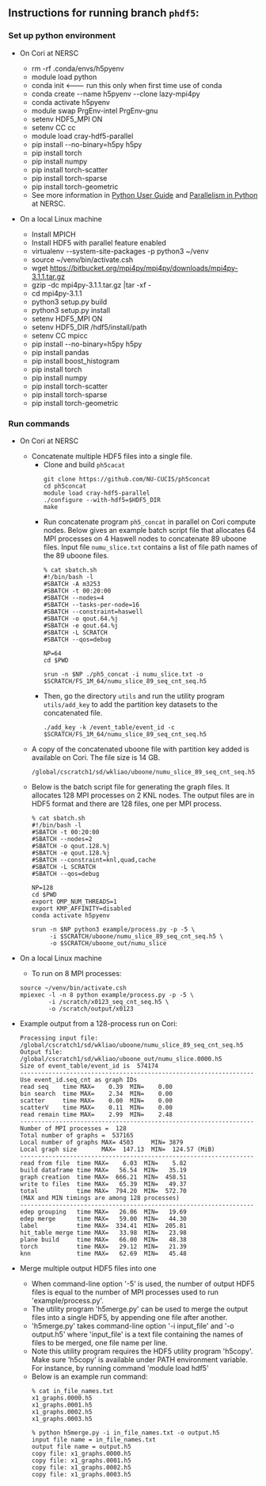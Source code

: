 ## Instructions for running branch `phdf5`:

### Set up python environment
* On Cori at NERSC
  + rm -rf .conda/envs/h5pyenv
  + module load python
  + conda init    <--- run this only when first time use of conda
  + conda create --name h5pyenv --clone lazy-mpi4py
  + conda activate h5pyenv
  + module swap PrgEnv-intel PrgEnv-gnu
  + setenv HDF5_MPI ON
  + setenv CC cc
  + module load cray-hdf5-parallel
  + pip install --no-binary=h5py h5py
  + pip install torch
  + pip install numpy
  + pip install torch-scatter
  + pip install torch-sparse
  + pip install torch-geometric
  + See more information in [Python User Guide](https://docs.nersc.gov/development/languages/python/nersc-python) and [Parallelism in Python](https://docs.nersc.gov/development/languages/python/parallel-python) at NERSC.

* On a local Linux machine
  + Install MPICH
  + Install HDF5 with parallel feature enabled
  + virtualenv --system-site-packages -p python3 ~/venv
  + source ~/venv/bin/activate.csh
  + wget https://bitbucket.org/mpi4py/mpi4py/downloads/mpi4py-3.1.1.tar.gz
  + gzip -dc mpi4py-3.1.1.tar.gz |tar -xf -
  + cd mpi4py-3.1.1
  + python3 setup.py build
  + python3 setup.py install
  + setenv HDF5_MPI ON
  + setenv HDF5_DIR /hdf5/install/path
  + setenv CC mpicc
  + pip install --no-binary=h5py h5py
  + pip install pandas
  + pip install boost_histogram
  + pip install torch
  + pip install numpy
  + pip install torch-scatter
  + pip install torch-sparse
  + pip install torch-geometric

### Run commands
* On Cori at NERSC
  + Concatenate multiple HDF5 files into a single file.
    * Clone and build `ph5cacat`
      ```
      git clone https://github.com/NU-CUCIS/ph5concat
      cd ph5concat
      module load cray-hdf5-parallel
      ./configure --with-hdf5=$HDF5_DIR
      make
      ```
    * Run concatenate program `ph5_concat` in parallel on Cori compute nodes.
      Below gives an example batch script file that allocates 64 MPI processes
      on 4 Haswell nodes to concatenate 89 uboone files. Input file `numu_slice.txt`
      contains a list of file path names of the 89 uboone files.
      ```
      % cat sbatch.sh
      #!/bin/bash -l
      #SBATCH -A m3253
      #SBATCH -t 00:20:00
      #SBATCH --nodes=4
      #SBATCH --tasks-per-node=16
      #SBATCH --constraint=haswell
      #SBATCH -o qout.64.%j
      #SBATCH -e qout.64.%j
      #SBATCH -L SCRATCH
      #SBATCH --qos=debug

      NP=64
      cd $PWD

      srun -n $NP ./ph5_concat -i numu_slice.txt -o $SCRATCH/FS_1M_64/numu_slice_89_seq_cnt_seq.h5
      ````
    * Then, go the directory `utils` and run the utility program `utils/add_key`
      to add the partition key datasets to the concatenated file.
      ````
      ./add_key -k /event_table/event_id -c $SCRATCH/FS_1M_64/numu_slice_89_seq_cnt_seq.h5
      ````
  + A copy of the concatenated uboone file with partition key added is
    available on Cori. The file size is 14 GB.
    ```
    /global/cscratch1/sd/wkliao/uboone/numu_slice_89_seq_cnt_seq.h5
    ```
  + Below is the batch script file for generating the graph files. It allocates
    128 MPI processes on 2 KNL nodes. The output files are in HDF5 format and
    there are 128 files, one per MPI process.
    ```
    % cat sbatch.sh
    #!/bin/bash -l
    #SBATCH -t 00:20:00
    #SBATCH --nodes=2
    #SBATCH -o qout.128.%j
    #SBATCH -e qout.128.%j
    #SBATCH --constraint=knl,quad,cache
    #SBATCH -L SCRATCH
    #SBATCH --qos=debug

    NP=128
    cd $PWD
    export OMP_NUM_THREADS=1
    export KMP_AFFINITY=disabled
    conda activate h5pyenv

    srun -n $NP python3 example/process.py -p -5 \
         -i $SCRATCH/uboone/numu_slice_89_seq_cnt_seq.h5 \
         -o $SCRATCH/uboone_out/numu_slice
    ````
* On a local Linux machine
  + To run on 8 MPI processes:
  ```
  source ~/venv/bin/activate.csh
  mpiexec -l -n 8 python example/process.py -p -5 \
          -i /scratch/x0123_seq_cnt_seq.h5 \
          -o /scratch/output/x0123
  ```

* Example output from a 128-process run on Cori:
  ```
  Processing input file: /global/cscratch1/sd/wkliao/uboone/numu_slice_89_seq_cnt_seq.h5
  Output file: /global/cscratch1/sd/wkliao/uboone_out/numu_slice.0000.h5
  Size of event_table/event_id is  574174
  ------------------------------------------------------------------
  Use event_id.seq_cnt as graph IDs
  read seq    time MAX=    0.39  MIN=    0.00
  bin search  time MAX=    2.34  MIN=    0.00
  scatter     time MAX=    0.00  MIN=    0.00
  scatterV    time MAX=    0.11  MIN=    0.00
  read remain time MAX=    2.99  MIN=    2.48
  ------------------------------------------------------------------
  Number of MPI processes =  128
  Total number of graphs =  537165
  Local number of graphs MAX= 4503     MIN= 3879
  Local graph size       MAX=  147.13  MIN=  124.57 (MiB)
  ------------------------------------------------------------------
  read from file  time MAX=    6.03  MIN=    5.82
  build dataframe time MAX=   56.54  MIN=   35.19
  graph creation  time MAX=  666.21  MIN=  458.51
  write to files  time MAX=   65.39  MIN=   49.37
  total           time MAX=  794.20  MIN=  572.70
  (MAX and MIN timings are among 128 processes)
  ------------------------------------------------------------------
  edep grouping   time MAX=   26.06  MIN=   19.69
  edep merge      time MAX=   59.00  MIN=   44.30
  label           time MAX=  334.41  MIN=  205.81
  hit_table merge time MAX=   33.98  MIN=   23.98
  plane build     time MAX=   66.00  MIN=   48.38
  torch           time MAX=   29.12  MIN=   21.39
  knn             time MAX=   62.69  MIN=   45.48
  ```
* Merge multiple output HDF5 files into one
  + When command-line option '-5' is used, the number of output HDF5 files is
    equal to the number of MPI processes used to run 'example/process.py'.
  + The utility program 'h5merge.py' can be used to merge the output files into
    a single HDF5, by appending one file after another.
  + 'h5merge.py' takes command-line option '-i input_file' and '-o output.h5'
    where 'input_file' is a text file containing the names of files to be
    merged, one file name per line.
  + Note this utility program requires the HDF5 utility program 'h5copy'. Make
    sure 'h5copy' is available under PATH environment variable. For instance,
    by running command 'module load hdf5'
  + Below is an example run command:
    ```
    % cat in_file_names.txt
    x1_graphs.0000.h5
    x1_graphs.0001.h5
    x1_graphs.0002.h5
    x1_graphs.0003.h5

    % python h5merge.py -i in_file_names.txt -o output.h5
    input file name = in_file_names.txt
    output file name = output.h5
    copy file: x1_graphs.0000.h5
    copy file: x1_graphs.0001.h5
    copy file: x1_graphs.0002.h5
    copy file: x1_graphs.0003.h5
    ```

